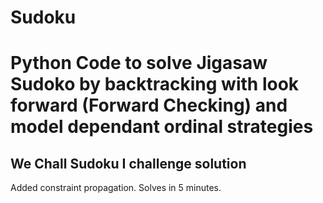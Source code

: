 # Sudoku
<h1> Python Code to solve Jigasaw Sudoko by backtracking with look forward (Forward Checking) and model dependant ordinal strategies </h1>

<h2>We Chall Sudoku I challenge solution</h2>
Added constraint propagation. Solves in 5 minutes.
